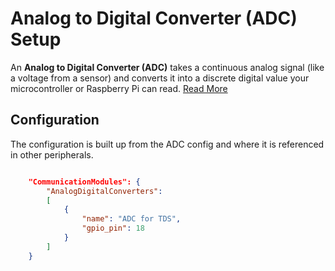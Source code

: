 # Analog to Digital Converter (ADC) Setup

An **Analog to Digital Converter (ADC)** takes a continuous analog signal (like a voltage from a sensor) and converts it into a discrete digital value your microcontroller or Raspberry Pi can read. [Read More](explainer.md)


## Configuration
The configuration is built up from the ADC config and where it is referenced in other peripherals.

```json

    "CommunicationModules": {
        "AnalogDigitalConverters": 
        [
            {
                "name": "ADC for TDS",
                "gpio_pin": 18
            }
        ]
    }

```
